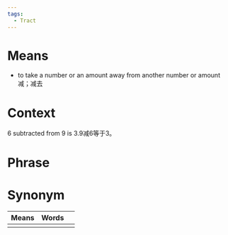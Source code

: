 ```yaml
---
tags:
  - Tract
---
```

# Means
- to take a number or an amount away from another number or amount减；减去
# Context
6 subtracted from 9 is 3.9减6等于3。
# Phrase

# Synonym
| Means | Words |     |
| ----- | ----- | --- |
|       |       |     |
